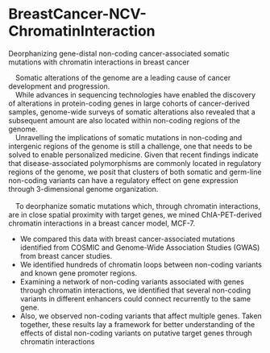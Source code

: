 # BreastCancer-NCV-ChromatinInteraction
Deorphanizing gene-distal non-coding cancer-associated somatic mutations with chromatin interactions in breast cancer

&ensp;&ensp;Somatic alterations of the genome are a leading cause of cancer development and progression.<br/>
&ensp;&ensp;While advances in sequencing technologies have enabled the discovery of alterations in protein-coding genes in large cohorts of cancer-derived samples, genome-wide surveys of somatic alterations also revealed that a subsequent amount are also located within non-coding regions of the genome.<br/>
&ensp;&ensp;Unravelling the implications of somatic mutations in non-coding and intergenic regions of the genome is still a challenge, one that needs to be solved to enable personalized medicine. Given that recent findings indicate that disease-associated polymorphisms are commonly located in regulatory regions of the genome, we posit that clusters of both somatic and germ-line non-coding variants can have a regulatory effect on gene expression through 3-dimensional genome organization.<br/><br/>
&ensp;&ensp;To deorphanize somatic mutations which, through chromatin interactions, are in close spatial proximity with target genes, we mined ChIA-PET-derived chromatin interactions in a breast cancer model, MCF-7. 
   * We compared this data with breast cancer-associated mutations identified from COSMIC and Genome-Wide Association Studies (GWAS) from breast cancer studies.
   * We identified hundreds of chromatin loops between non-coding variants and known gene promoter regions. 
   * Examining a network of non-coding variants associated with genes through chromatin interactions, we identified that several non-coding variants in different enhancers could connect recurrently to the same gene. 
   * Also, we observed non-coding variants that affect multiple genes. Taken together, these results lay a framework for better understanding of the effects of distal non-coding variants on putative target genes through chromatin interactions
